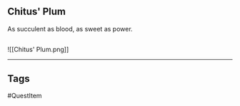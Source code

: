 ## Chitus' Plum
As succulent as blood, as sweet as power.
## 
![[Chitus' Plum.png]]

---
## Tags
#QuestItem